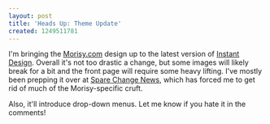 ```yaml
---
layout: post
title: 'Heads Up: Theme Update'
created: 1249511781
---
```

I'm bringing the <a href="http://www.morisy.com">Morisy.com</a> design up to the latest version of <a href="http://morisy.com/tags/instant_design">Instant Design</a>. Overall it's not too drastic a change, but some images will likely break for a bit and the front page will require some heavy lifting. I've mostly been prepping it over at <a href="http://www.sparechangenews.net/beta" target="_blank">Spare Change News</a>, which has forced me to get rid of much of the Morisy-specific cruft.

Also, it'll introduce drop-down menus. Let me know if you hate it in the comments!
